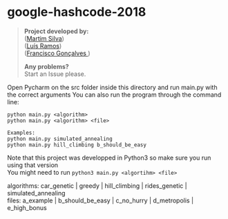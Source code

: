 # google-hashcode-2018

> **Project developed by:**\
> ([Martim Silva](https://github.com/motapinto))\
> ([Luís Ramos](https://github.com/luispramos))\
> ([Francisco Gonçalves ](https://github.com/kiko-g))
>
> **Any problems?**\
> Start an Issue please.

Open Pycharm on the src folder inside this directory and run main.py with the correct arguments
You can also run the program through the command line:
```
python main.py <algorithm>
python main.py <algorithm> <file>

Examples:
python main.py simulated_annealing
python main.py hill_climbing b_should_be_easy
```

Note that this project was developped in Python3 so make sure you run using that version\
You might need to run ```python3 main.py <algortihm> <file>```


algorithms: car_genetic | greedy | hill_climbing | rides_genetic | simulated_annealing\
files:      a_example | b_should_be_easy | c_no_hurry | d_metropolis | e_high_bonus
